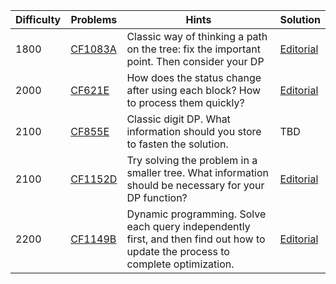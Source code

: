 | Difficulty | Problems | Hints | Solution |
| -------- | -------- | -------- | -------- |
| 1800 | [CF1083A](https://codeforces.com/problemset/problem/1083/A) | Classic way of thinking a path on the tree: fix the important point. Then consider your DP |[Editorial](https://github.com/Yawn-Sean/Daily_CF_Problems/blob/main/daily_problems/2024/03/0305/solution/cf1083a.md) | 
| 2000 | [CF621E](https://codeforces.com/problemset/problem/621/E) | How does the status change after using each block? How to process them quickly? | [Editorial](https://github.com/Yawn-Sean/Daily_CF_Problems/blob/main/daily_problems/2024/03/0306/solution/cf621e.md) |
| 2100 | [CF855E](https://codeforces.com/problemset/problem/855/E) | Classic digit DP. What information should you store to fasten the solution. | TBD |
| 2100 | [CF1152D](https://codeforces.com/problemset/problem/1152/D) | Try solving the problem in a smaller tree. What information should be necessary for your DP function? | [Editorial](https://github.com/Yawn-Sean/Daily_CF_Problems/blob/main/daily_problems/2024/02/0228/solution/cf1152d.md) |
| 2200 | [CF1149B](https://codeforces.com/problemset/problem/1149/B) | Dynamic programming. Solve each query independently first, and then find out how to update the process to complete optimization. | [Editorial](https://github.com/Yawn-Sean/Daily_CF_Problems/blob/main/daily_problems/2024/02/0226/solution/cf1149b.md) |